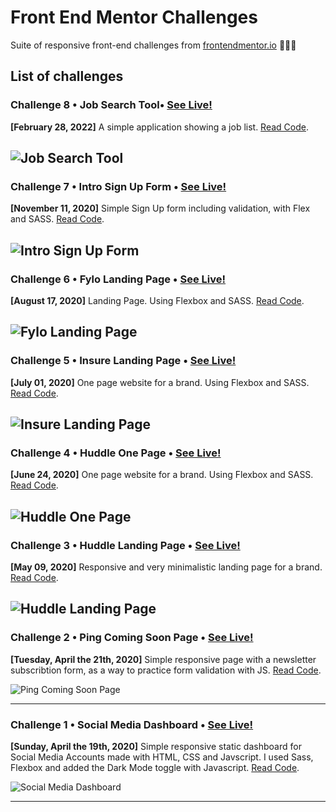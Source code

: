 # Front End Mentor Challenges

Suite of responsive front-end challenges from [frontendmentor.io](https://www.frontendmentor.io/) 👨🏾‍🎨

## List of challenges

### Challenge 8 • Job Search Tool• [See Live!](https://mathcrln.github.io/fem-challenges/08-job-search-tool)
**[February 28, 2022]** A simple application showing a job list. [Read Code](https://github.com/mathcrln/fem-challenges/tree/master/08-job-search-tool).

![Job Search Tool](https://mathcrln.github.io/fem-challenges/08-job-search-tool/design/desktop-preview.webp)
---

### Challenge 7 • Intro Sign Up Form • [See Live!](https://mathcrln.github.io/fem-challenges/07-intro-signup-form)
**[November 11, 2020]** Simple Sign Up form including validation, with Flex and SASS. [Read Code](https://github.com/mathcrln/fem-challenges/tree/master/07-intro-signup-form).

![Intro Sign Up Form](https://mathcrln.github.io/fem-challenges/07-intro-signup-form/design/desktop-preview.jpg)
---

### Challenge 6 • Fylo Landing Page • [See Live!](https://mathcrln.github.io/fem-challenges/06-fylo-landing-page)
**[August 17, 2020]** Landing Page. Using Flexbox and SASS. [Read Code](https://github.com/mathcrln/fem-challenges/tree/master/06-fylo-landing-page).

![Fylo Landing Page](https://mathcrln.github.io/fem-challenges/06-fylo-landing-page/design/desktop-preview.jpg)
---

### Challenge 5 • Insure Landing Page • [See Live!](https://mathcrln.github.io/fem-challenges/05-insure-landing-page)
**[July 01, 2020]** One page website for a brand. Using Flexbox and SASS. [Read Code](https://github.com/mathcrln/fem-challenges/tree/master/05-insure-landing-page).

![Insure Landing Page](https://mathcrln.github.io/fem-challenges/05-insure-landing-page/assets/design/desktop-preview.jpg)
---

### Challenge 4 • Huddle One Page • [See Live!](https://mathcrln.github.io/fem-challenges/04-huddle-onepage/)
**[June 24, 2020]** One page website for a brand. Using Flexbox and SASS. [Read Code](https://github.com/mathcrln/fem-challenges/tree/master/04-huddle-onepage).

![Huddle One Page](https://mathcrln.github.io/fem-challenges/04-huddle-onepage/assets/design/desktop-preview.jpg)
---

### Challenge 3 • Huddle Landing Page • [See Live!](https://mathcrln.github.io/fem-challenges/03-huddle-landing-page/)
**[May 09, 2020]** Responsive and very minimalistic landing page for a brand. [Read Code](https://github.com/mathcrln/fem-challenges/tree/master/03-huddle-landing-page).

![Huddle Landing Page](https://mathcrln.github.io/fem-challenges/03-huddle-landing-page/assets/design/desktop-preview.jpg)
---
### Challenge 2 • Ping Coming Soon Page • [See Live!](https://mathcrln.github.io/fem-challenges/02-coming-soon-page/)
**[Tuesday, April the 21th, 2020]** Simple responsive page with a newsletter subscribtion form, as a way to practice form validation with JS. [Read Code](https://github.com/mathcrln/fem-challenges/tree/master/02-coming-soon-page).

![Ping Coming Soon Page](https://mathcrln.github.io/fem-challenges/02-coming-soon-page/assets/design/desktop-preview.jpg)

---
### Challenge 1 • Social Media Dashboard • [See Live!](https://mathcrln.github.io/fem-challenges/01-social-media-dashboard/)
**[Sunday, April the 19th, 2020]** Simple responsive static dashboard for Social Media Accounts made with HTML, CSS and Javscript. I used Sass, Flexbox and added the Dark Mode toggle with Javascript. [Read Code](https://github.com/mathcrln/fem-challenges/tree/master/01-social-media-dashboard).

![Social Media Dashboard](https://mathcrln.github.io/fem-challenges/01-social-media-dashboard/design/desktop-preview.jpg)

---


